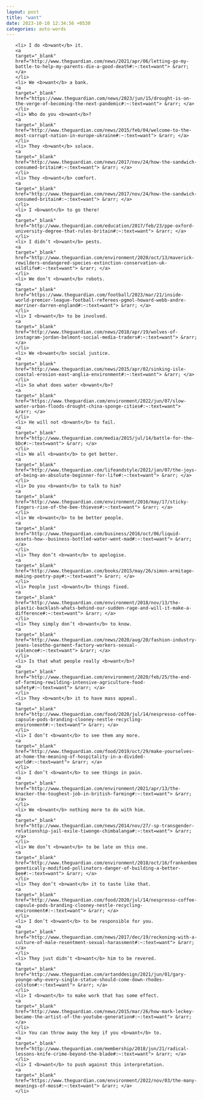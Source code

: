 ```yaml
---
layout: post
title: "want"
date: 2023-10-10 12:34:56 +0530
categories: auto-words
---
```

<ol>

    <li> I do <b>want</b> it.
    <a 
    target="_blank" 
    href="http://www.theguardian.com/news/2021/apr/06/letting-go-my-battle-to-help-my-parents-die-a-good-death#:~:text=want"> &rarr; </a>
    </li>
    <li> We <b>want</b> a bank.
    <a 
    target="_blank" 
    href="https://www.theguardian.com/news/2023/jun/15/drought-is-on-the-verge-of-becoming-the-next-pandemic#:~:text=want"> &rarr; </a>
    </li>
    <li> Who do you <b>want</b>?
    <a 
    target="_blank" 
    href="http://www.theguardian.com/news/2015/feb/04/welcome-to-the-most-corrupt-nation-in-europe-ukraine#:~:text=want"> &rarr; </a>
    </li>
    <li> They <b>want</b> solace.
    <a 
    target="_blank" 
    href="http://www.theguardian.com/news/2017/nov/24/how-the-sandwich-consumed-britain#:~:text=want"> &rarr; </a>
    </li>
    <li> They <b>want</b> comfort.
    <a 
    target="_blank" 
    href="http://www.theguardian.com/news/2017/nov/24/how-the-sandwich-consumed-britain#:~:text=want"> &rarr; </a>
    </li>
    <li> I <b>want</b> to go there!
    <a 
    target="_blank" 
    href="http://www.theguardian.com/education/2017/feb/23/ppe-oxford-university-degree-that-rules-britain#:~:text=want"> &rarr; </a>
    </li>
    <li> I didn’t <b>want</b> pests.
    <a 
    target="_blank" 
    href="http://www.theguardian.com/environment/2020/oct/13/maverick-rewilders-endangered-species-extinction-conservation-uk-wildlife#:~:text=want"> &rarr; </a>
    </li>
    <li> We don’t <b>want</b> robots.
    <a 
    target="_blank" 
    href="https://www.theguardian.com/football/2023/mar/21/inside-world-premier-league-football-referees-pgmol-howard-webb-andre-marriner-darren-england#:~:text=want"> &rarr; </a>
    </li>
    <li> I <b>want</b> to be involved.
    <a 
    target="_blank" 
    href="http://www.theguardian.com/news/2018/apr/19/wolves-of-instagram-jordan-belmont-social-media-traders#:~:text=want"> &rarr; </a>
    </li>
    <li> We <b>want</b> social justice.
    <a 
    target="_blank" 
    href="http://www.theguardian.com/news/2015/apr/02/sinking-isle-coastal-erosion-east-anglia-environment#:~:text=want"> &rarr; </a>
    </li>
    <li> So what does water <b>want</b>?
    <a 
    target="_blank" 
    href="https://www.theguardian.com/environment/2022/jun/07/slow-water-urban-floods-drought-china-sponge-cities#:~:text=want"> &rarr; </a>
    </li>
    <li> He will not <b>want</b> to fail.
    <a 
    target="_blank" 
    href="http://www.theguardian.com/media/2015/jul/14/battle-for-the-bbc#:~:text=want"> &rarr; </a>
    </li>
    <li> We all <b>want</b> to get better.
    <a 
    target="_blank" 
    href="http://www.theguardian.com/lifeandstyle/2021/jan/07/the-joys-of-being-an-absolute-beginner-for-life#:~:text=want"> &rarr; </a>
    </li>
    <li> Do you <b>want</b> to talk to him?
    <a 
    target="_blank" 
    href="http://www.theguardian.com/environment/2016/may/17/sticky-fingers-rise-of-the-bee-thieves#:~:text=want"> &rarr; </a>
    </li>
    <li> We <b>want</b> to be better people.
    <a 
    target="_blank" 
    href="http://www.theguardian.com/business/2016/oct/06/liquid-assets-how--business-bottled-water-went-mad#:~:text=want"> &rarr; </a>
    </li>
    <li> They don’t <b>want</b> to apologise.
    <a 
    target="_blank" 
    href="http://www.theguardian.com/books/2015/may/26/simon-armitage-making-poetry-pay#:~:text=want"> &rarr; </a>
    </li>
    <li> People just <b>want</b> things fixed.
    <a 
    target="_blank" 
    href="http://www.theguardian.com/environment/2018/nov/13/the-plastic-backlash-whats-behind-our-sudden-rage-and-will-it-make-a-difference#:~:text=want"> &rarr; </a>
    </li>
    <li> They simply don’t <b>want</b> to know.
    <a 
    target="_blank" 
    href="http://www.theguardian.com/news/2020/aug/20/fashion-industry-jeans-lesotho-garment-factory-workers-sexual-violence#:~:text=want"> &rarr; </a>
    </li>
    <li> Is that what people really <b>want</b>?
    <a 
    target="_blank" 
    href="http://www.theguardian.com/environment/2020/feb/25/the-end-of-farming-rewilding-intensive-agriculture-food-safety#:~:text=want"> &rarr; </a>
    </li>
    <li> They <b>want</b> it to have mass appeal.
    <a 
    target="_blank" 
    href="http://www.theguardian.com/food/2020/jul/14/nespresso-coffee-capsule-pods-branding-clooney-nestle-recycling-environment#:~:text=want"> &rarr; </a>
    </li>
    <li> I don’t <b>want</b> to see them any more.
    <a 
    target="_blank" 
    href="http://www.theguardian.com/food/2019/oct/29/make-yourselves-at-home-the-meaning-of-hospitality-in-a-divided-world#:~:text=want"> &rarr; </a>
    </li>
    <li> I don’t <b>want</b> to see things in pain.
    <a 
    target="_blank" 
    href="http://www.theguardian.com/environment/2021/apr/13/the-knacker-the-toughest-job-in-british-farming#:~:text=want"> &rarr; </a>
    </li>
    <li> We <b>want</b> nothing more to do with him.
    <a 
    target="_blank" 
    href="http://www.theguardian.com/news/2014/nov/27/-sp-transgender-relationship-jail-exile-tiwonge-chimbalanga#:~:text=want"> &rarr; </a>
    </li>
    <li> We don’t <b>want</b> to be late on this one.
    <a 
    target="_blank" 
    href="http://www.theguardian.com/environment/2018/oct/16/frankenbees-genetically-modified-pollinators-danger-of-building-a-better-bee#:~:text=want"> &rarr; </a>
    </li>
    <li> They don’t <b>want</b> it to taste like that.
    <a 
    target="_blank" 
    href="http://www.theguardian.com/food/2020/jul/14/nespresso-coffee-capsule-pods-branding-clooney-nestle-recycling-environment#:~:text=want"> &rarr; </a>
    </li>
    <li> I don’t <b>want</b> to be responsible for you.
    <a 
    target="_blank" 
    href="http://www.theguardian.com/news/2017/dec/19/reckoning-with-a-culture-of-male-resentment-sexual-harassment#:~:text=want"> &rarr; </a>
    </li>
    <li> They just didn’t <b>want</b> him to be revered.
    <a 
    target="_blank" 
    href="http://www.theguardian.com/artanddesign/2021/jun/01/gary-younge-why-every-single-statue-should-come-down-rhodes-colston#:~:text=want"> &rarr; </a>
    </li>
    <li> I <b>want</b> to make work that has some effect.
    <a 
    target="_blank" 
    href="http://www.theguardian.com/news/2015/mar/26/how-mark-leckey-became-the-artist-of-the-youtube-generation#:~:text=want"> &rarr; </a>
    </li>
    <li> You can throw away the key if you <b>want</b> to.
    <a 
    target="_blank" 
    href="http://www.theguardian.com/membership/2018/jun/21/radical-lessons-knife-crime-beyond-the-blade#:~:text=want"> &rarr; </a>
    </li>
    <li> I <b>want</b> to push against this interpretation.
    <a 
    target="_blank" 
    href="https://www.theguardian.com/environment/2022/nov/03/the-many-meanings-of-moss#:~:text=want"> &rarr; </a>
    </li>